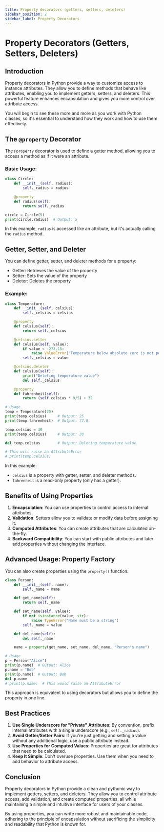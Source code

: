 ```yaml
---
title: Property decorators (getters, setters, deleters)
sidebar_position: 2
sidebar_label: Property Decorators
---
```

# Property Decorators (Getters, Setters, Deleters)

## Introduction

Property decorators in Python provide a way to customize access to instance attributes. They allow you to define methods that behave like attributes, enabling you to implement getters, setters, and deleters. This powerful feature enhances encapsulation and gives you more control over attribute access.

You will begin to see these more and more as you work with Python classes, so it's essential to understand how they work and how to use them effectively.

## The `@property` Decorator

The `@property` decorator is used to define a getter method, allowing you to access a method as if it were an attribute.

### Basic Usage:

```python
class Circle:
    def __init__(self, radius):
        self._radius = radius

    @property
    def radius(self):
        return self._radius

circle = Circle(5)
print(circle.radius)  # Output: 5
```

In this example, `radius` is accessed like an attribute, but it's actually calling the `radius` method.

## Getter, Setter, and Deleter

You can define getter, setter, and deleter methods for a property:

- Getter: Retrieves the value of the property
- Setter: Sets the value of the property
- Deleter: Deletes the property

### Example:

```python
class Temperature:
    def __init__(self, celsius):
        self._celsius = celsius

    @property
    def celsius(self):
        return self._celsius

    @celsius.setter
    def celsius(self, value):
        if value < -273.15:
            raise ValueError("Temperature below absolute zero is not possible")
        self._celsius = value

    @celsius.deleter
    def celsius(self):
        print("Deleting temperature value")
        del self._celsius

    @property
    def fahrenheit(self):
        return (self.celsius * 9/5) + 32

# Usage
temp = Temperature(25)
print(temp.celsius)     # Output: 25
print(temp.fahrenheit)  # Output: 77.0

temp.celsius = 30
print(temp.celsius)     # Output: 30

del temp.celsius        # Output: Deleting temperature value

# This will raise an AttributeError
# print(temp.celsius)
```

In this example:
- `celsius` is a property with getter, setter, and deleter methods.
- `fahrenheit` is a read-only property (only has a getter).

## Benefits of Using Properties

1. **Encapsulation**: You can use properties to control access to internal attributes.
2. **Validation**: Setters allow you to validate or modify data before assigning it.
3. **Computed Attributes**: You can create attributes that are calculated on-the-fly.
4. **Backward Compatibility**: You can start with public attributes and later add properties without changing the interface.

## Advanced Usage: Property Factory

You can also create properties using the `property()` function:

```python
class Person:
    def __init__(self, name):
        self._name = name

    def get_name(self):
        return self._name

    def set_name(self, value):
        if not isinstance(value, str):
            raise TypeError("Name must be a string")
        self._name = value

    def del_name(self):
        del self._name

    name = property(get_name, set_name, del_name, "Person's name")

# Usage
p = Person("Alice")
print(p.name)  # Output: Alice
p.name = "Bob"
print(p.name)  # Output: Bob
del p.name
# print(p.name)  # This would raise an AttributeError
```

This approach is equivalent to using decorators but allows you to define the property in one line.

## Best Practices

1. **Use Single Underscore for "Private" Attributes**: By convention, prefix internal attributes with a single underscore (e.g., `self._radius`).
2. **Avoid Getter/Setter Pairs**: If you're just getting and setting a value without any additional logic, use a public attribute instead.
3. **Use Properties for Computed Values**: Properties are great for attributes that need to be calculated.
4. **Keep It Simple**: Don't overuse properties. Use them when you need to add behavior to attribute access.

## Conclusion

Property decorators in Python provide a clean and pythonic way to implement getters, setters, and deleters. They allow you to control attribute access, add validation, and create computed properties, all while maintaining a simple and intuitive interface for users of your classes.

By using properties, you can write more robust and maintainable code, adhering to the principle of encapsulation without sacrificing the simplicity and readability that Python is known for.